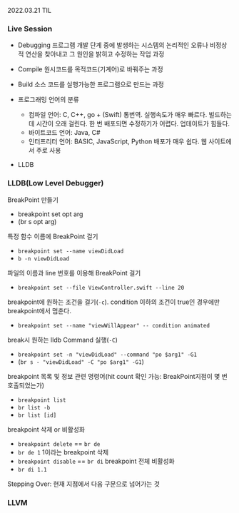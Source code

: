 2022.03.21 TIL

### Live Session
- Debugging
프로그램 개발 단계 중에 발생하는 시스템의 논리적인 오류나 비정상적 연산을 찾아내고 그 원인을 밝히고 수정하는 작업 과정
- Compile
원시코드를 목적코드(기계어)로 바꿔주는 과정
- Build
소스 코드를 실행가능한 프로그램으로 만드는 과정
- 프로그래밍 언어의 분류
    - 컴파일 언어: C, C++, go + (Swift)
    통번역. 실행속도가 매우 빠르다. 빌드하는데 시간이 오래 걸린다. 한 번 배포되면 수정하기가 어렵다. 업데이트가 힘들다.
    - 바이트코드 언어: Java, C#
    - 인터프리터 언어: BASIC, JavaScript, Python
    배포가 매우 쉽다. 웹 사이트에서 주로 사용

- LLDB 
### LLDB(Low Level Debugger)
BreakPoint 만들기
- breakpoint set opt arg
- (br s opt arg)

특정 함수 이름에 BreakPoint 걸기
- ```breakpoint set --name viewDidLoad```
- ```b -n viewDidLoad```

파일의 이름과 line 번호를 이용해 BreakPoint 걸기
- ```breakpoint set --file ViewController.swift --line 20```

breakpoint에 원하는 조건을 걸기(```-c```). condition 이하의 조건이 true인 경우에만 breakpoint에서 멈춘다.
- ```breakpoint set --name "viewWillAppear" -- condition animated```

break시 원하는 lldb Command 실행(```-C```)
- ```breakpoint set -n "viewDidLoad" --command "po $arg1" -G1```
- (```br s - "viewDidLoad" -C "po $arg1" -G1```)

breakpoint 목록 및 정보 관련 명령어(hit count 확인 가능: BreakPoint지점이 몇 번 호출되었는가)
- ```breakpoint list```
- ```br list -b```
- ```br list [id]```

breakpoint 삭제 or 비활성화
- ```breakpoint delete``` == ```br de```
- ```br de 1``` 1이라는 breakpoint 삭제
- ```breakpoint disable``` == ```br di``` breakpoint 전체 비활성화
- ```br di 1.1```

Stepping Over: 현재 지점에서 다음 구문으로 넘어가는 것

### LLVM

